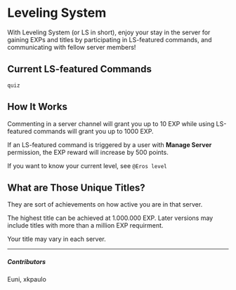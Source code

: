 # Leveling System


With Leveling System (or LS in short), enjoy your stay in the server for gaining EXPs and titles by participating in LS-featured commands, and communicating with fellow server members!

## Current LS-featured Commands


`quiz`

## How It Works


Commenting in a server channel will grant you up to 10 EXP while using LS-featured commands will grant you up to 1000 EXP.

If an LS-featured command is triggered by a user with __Manage Server__ permission, the EXP reward will increase by 500 points.

If you want to know your current level, see `@Eros level` 

## What are Those Unique Titles?


They are sort of achievements on how active you are in that server.

The highest title can be achieved at 1.000.000 EXP. Later versions may include titles with more than a million EXP requirment.

Your title may vary in each server.


---

##### Contributors


Euni, xkpaulo
